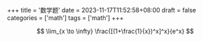 +++
title = '数学题'
date = 2023-11-17T11:52:58+08:00
draft = false
categories = ['math']
tags = ['math']
+++

$$
\lim_{x \to \infty} \frac{[(1+\frac{1}{x})^x]^x}{e^x}
$$

